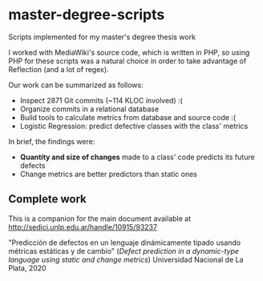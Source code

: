 # master-degree-scripts
Scripts implemented for my master's degree thesis work

I worked with MediaWiki's source code, which is written in PHP, so using PHP for these scripts was a natural choice in order to take advantage of Reflection (and a lot of regex).

Our work can be summarized as follows:
* Inspect 2871 Git commits (~114 KLOC involved) :(
* Organize commits in a relational database
* Build tools to calculate metrics from database and source code :(
* Logistic Regression: predict defective classes with the class' metrics

In brief, the findings were:
* **Quantity and size of changes** made to a class' code predicts its future defects
* Change metrics are better predictors than static ones


## Complete work

This is a companion for the main document available at http://sedici.unlp.edu.ar/handle/10915/93237

"Predicción de defectos en un lenguaje dinámicamente tipado usando métricas estáticas y de cambio"
(_Defect prediction in a dynamic-type language using static and change metrics_)
Universidad Nacional de La Plata, 2020


